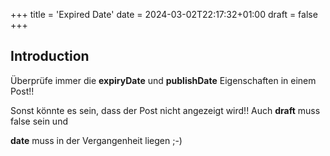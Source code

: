 +++
title = 'Expired Date'
date = 2024-03-02T22:17:32+01:00
draft = false
+++
## Introduction

Überprüfe immer die **expiryDate** und **publishDate** Eigenschaften in einem Post!!

Sonst könnte es sein, dass der Post nicht angezeigt wird!! Auch **draft** muss false sein und 

**date** muss in der Vergangenheit liegen ;-)
